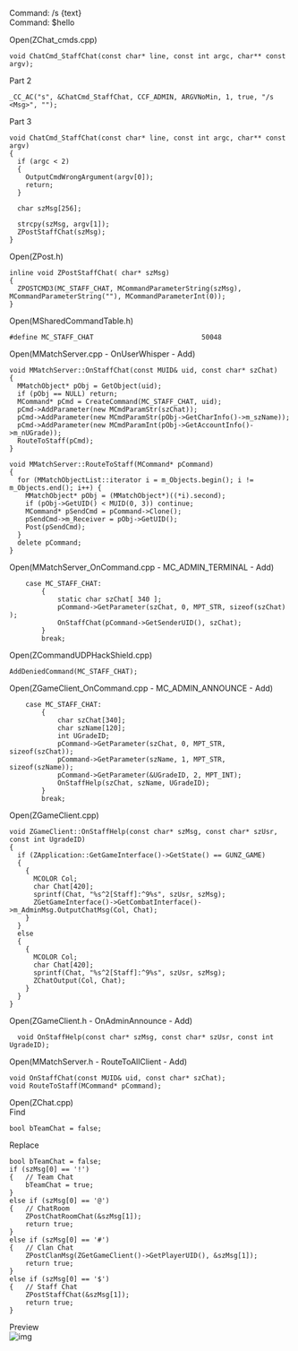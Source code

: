 Command: /s {text} <br>
Command: $hello <br>

Open(ZChat_cmds.cpp) <br>

    void ChatCmd_StaffChat(const char* line, const int argc, char** const argv);
    
Part 2

    _CC_AC("s", &ChatCmd_StaffChat, CCF_ADMIN, ARGVNoMin, 1, true, "/s <Msg>", "");
    
Part 3

    void ChatCmd_StaffChat(const char* line, const int argc, char** const argv)
    {
      if (argc < 2)
      {
        OutputCmdWrongArgument(argv[0]);
        return;
      }

      char szMsg[256];

      strcpy(szMsg, argv[1]);
      ZPostStaffChat(szMsg);
    }
    
    

Open(ZPost.h) <br>

    inline void ZPostStaffChat( char* szMsg)
    {
      ZPOSTCMD3(MC_STAFF_CHAT, MCommandParameterString(szMsg), MCommandParameterString(""), MCommandParameterInt(0));
    }

    
Open(MSharedCommandTable.h) <br>


    #define MC_STAFF_CHAT							50048
    
Open(MMatchServer.cpp - OnUserWhisper - Add) <br>

    void MMatchServer::OnStaffChat(const MUID& uid, const char* szChat)
    {
      MMatchObject* pObj = GetObject(uid);
      if (pObj == NULL) return;
      MCommand* pCmd = CreateCommand(MC_STAFF_CHAT, uid);
      pCmd->AddParameter(new MCmdParamStr(szChat));
      pCmd->AddParameter(new MCmdParamStr(pObj->GetCharInfo()->m_szName));
      pCmd->AddParameter(new MCmdParamInt(pObj->GetAccountInfo()->m_nUGrade));
      RouteToStaff(pCmd);
    }
    
    void MMatchServer::RouteToStaff(MCommand* pCommand)
    {
      for (MMatchObjectList::iterator i = m_Objects.begin(); i != m_Objects.end(); i++) {
        MMatchObject* pObj = (MMatchObject*)((*i).second);
        if (pObj->GetUID() < MUID(0, 3)) continue;
        MCommand* pSendCmd = pCommand->Clone();
        pSendCmd->m_Receiver = pObj->GetUID();
        Post(pSendCmd);
      }
      delete pCommand;
    }
    
Open(MMatchServer_OnCommand.cpp - MC_ADMIN_TERMINAL - Add) <br>

		case MC_STAFF_CHAT:
			{
				static char szChat[ 340 ];
				pCommand->GetParameter(szChat, 0, MPT_STR, sizeof(szChat) );
				OnStaffChat(pCommand->GetSenderUID(), szChat);
			}
			break;
      
      
Open(ZCommandUDPHackShield.cpp) <br>

    AddDeniedCommand(MC_STAFF_CHAT);


Open(ZGameClient_OnCommand.cpp - MC_ADMIN_ANNOUNCE - Add) <br>


		case MC_STAFF_CHAT:
			{
				char szChat[340];
				char szName[120];
				int UGradeID;
				pCommand->GetParameter(szChat, 0, MPT_STR, sizeof(szChat));
				pCommand->GetParameter(szName, 1, MPT_STR, sizeof(szName));
				pCommand->GetParameter(&UGradeID, 2, MPT_INT);
				OnStaffHelp(szChat, szName, UGradeID);
			}
			break;
      
Open(ZGameClient.cpp)

    void ZGameClient::OnStaffHelp(const char* szMsg, const char* szUsr, const int UgradeID)
    {
      if (ZApplication::GetGameInterface()->GetState() == GUNZ_GAME)
      {
        {
          MCOLOR Col;
          char Chat[420];
          sprintf(Chat, "%s^2[Staff]:^9%s", szUsr, szMsg);
          ZGetGameInterface()->GetCombatInterface()->m_AdminMsg.OutputChatMsg(Col, Chat);
        }
      }
      else
      {
        {
          MCOLOR Col;
          char Chat[420];
          sprintf(Chat, "%s^2[Staff]:^9%s", szUsr, szMsg);
          ZChatOutput(Col, Chat);
        }
      }
    }

Open(ZGameClient.h - OnAdminAnnounce - Add) <br>

      void OnStaffHelp(const char* szMsg, const char* szUsr, const int UgradeID);


Open(MMatchServer.h - RouteToAllClient - Add) <br>

	void OnStaffChat(const MUID& uid, const char* szChat);
	void RouteToStaff(MCommand* pCommand);


Open(ZChat.cpp) <br>
Find <br>

	bool bTeamChat = false;

Replace <br>

	bool bTeamChat = false;
	if (szMsg[0] == '!') 
	{	// Team Chat
		bTeamChat = true;
	} 
	else if (szMsg[0] == '@') 
	{	// ChatRoom
		ZPostChatRoomChat(&szMsg[1]);
		return true;
	} 
	else if (szMsg[0] == '#') 
	{	// Clan Chat
		ZPostClanMsg(ZGetGameClient()->GetPlayerUID(), &szMsg[1]);
		return true;
	}
	else if (szMsg[0] == '$')
	{	// Staff Chat
		ZPostStaffChat(&szMsg[1]);
		return true;
	}



Preview <br>
![img](https://i.imgur.com/LqOxlWe.png)

